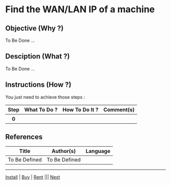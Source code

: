 Find the WAN/LAN IP of a machine
==

Objective (Why ?)
-
To Be Done ...

Desciption (What ?)
-
To Be Done ...

Instructions (How ?)
-
You just need to achieve those steps :
<table>
    <thead>
        <tr>
            <th>Step</th>         
            <th>What To Do ?</th>
            <th>How To Do It ?</th>
            <th>Comment(s)</th>
        </tr>
    </thead>
    <tbody>
        <tr>
            <th>0</th>     
            <td></td>
            <td></td>
            <td></A></td>
        </tr>
    </tbody>
</table>


References
-
<table>
    <thead>
        <tr>
            <th>Title</th>
            <th>Author(s)</th>
            <th>Language</th>
        </tr>
    </thead>
     <tbody>
        <tr>
            <td>To Be Defined</td>
            <td>To Be Defined</td>
            <td></td>
        </tr>
</table>

---
<A href="https://github.com/babonet13/HelloWorld/tree/master/Machine/2_InstallLinuxDistro">Install</A> | <A href="https://github.com/babonet13/HelloWorld/tree/master/Machine/3_BuyLinuxMachine">Buy</A> | <A href="https://github.com/babonet13/HelloWorld/tree/master/Machine/4_RentVirtualMachine">Rent</A> ||| <A href="https://github.com/babonet13/HelloWorld/tree/master/Machine/6_SshConnect">Next<A/> 
